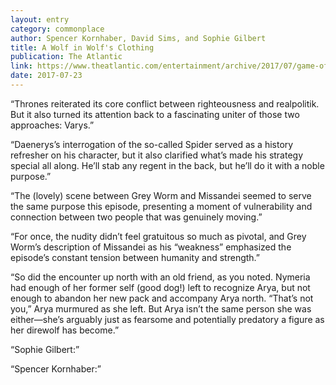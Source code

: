 ```yaml
---
layout: entry
category: commonplace
author: Spencer Kornhaber, David Sims, and Sophie Gilbert
title: A Wolf in Wolf's Clothing
publication: The Atlantic
link: https://www.theatlantic.com/entertainment/archive/2017/07/game-of-thrones-hit-the-deck/534621/
date: 2017-07-23
---
```


“Thrones reiterated its core conflict between righteousness and realpolitik. But it also turned its attention back to a fascinating uniter of those two approaches: Varys.”

“Daenerys’s interrogation of the so-called Spider served as a history refresher on his character, but it also clarified what’s made his strategy special all along. He’ll stab any regent in the back, but he’ll do it with a noble purpose.”

“The (lovely) scene between Grey Worm and Missandei seemed to serve the same purpose this episode, presenting a moment of vulnerability and connection between two people that was genuinely moving.”

“For once, the nudity didn’t feel gratuitous so much as pivotal, and Grey Worm’s description of Missandei as his “weakness” emphasized the episode’s constant tension between humanity and strength.”

“So did the encounter up north with an old friend, as you noted. Nymeria had enough of her former self (good dog!) left to recognize Arya, but not enough to abandon her new pack and accompany Arya north. “That’s not you,” Arya murmured as she left. But Arya isn’t the same person she was either—she’s arguably just as fearsome and potentially predatory a figure as her direwolf has become.”

“Sophie Gilbert:”

“Spencer Kornhaber:”

